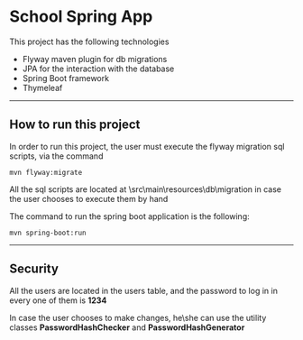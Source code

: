 # School Spring App

This project has the following technologies

- Flyway maven plugin for db migrations
- JPA for the interaction with the database
- Spring Boot framework
- Thymeleaf

----

## How to run this project

In order to run this project, the user must execute the flyway migration sql scripts, via the command

```
mvn flyway:migrate
```

All the sql scripts are located at <root-of-project>\src\main\resources\db\migration in case the user chooses to execute
them by hand

The command to run the spring boot application is the following:

```
mvn spring-boot:run
```

----

## Security

All the users are located in the users table, and the password to log in in every one of them is <b>1234</b>

In case the user chooses to make changes, he\she can use the utility classes <b>PasswordHashChecker</b> and <b>
PasswordHashGenerator</b>



